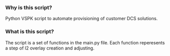 ### Why is this script?   ###

Python VSPK script to automate provisioning of customer DCS solutions.    

### What is this script? ###

The script is a set of functions in the main.py file.
Each function reperesents a step of l2 overlay creation and adjusting.
